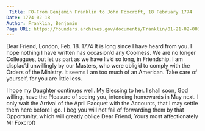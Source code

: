 ```yaml
---
 Title: FO-From Benjamin Franklin to John Foxcroft, 18 February 1774
Date: 1774-02-18
Author: Franklin, Benjamin
Page URL: https://founders.archives.gov/documents/Franklin/01-21-02-0038
---
```


Dear Friend,
London, Feb. 18. 1774
It is long since I have heard from you. I hope nothing I have written has occasion’d any Coolness. We are no longer Colleagues, but let us part as we have liv’d so long, in Friendship.
I am displac’d unwillingly by our Masters, who were oblig’d to comply with the Orders of the Ministry. It seems I am too much of an American. Take care of yourself, for you are little less.

I hope my Daughter continues well. My Blessing to her. I shall soon, God willing, have the Pleasure of seeing you, intending homewards in May next. I only wait the Arrival of the April Pacquet with the Accounts, that I may settle them here before I go. I beg you will not fail of forwarding them by that Opportunity, which will greatly oblige Dear Friend, Yours most affectionately
Mr Foxcroft

